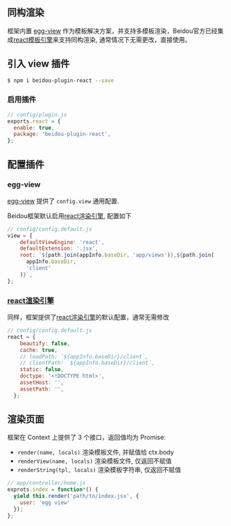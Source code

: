 同构渲染
---

框架内置 [egg-view](https://github.com/eggjs/egg-view) 作为模板解决方案，并支持多模板渲染，Beidou官方已经集成[react模板引擎](https://github.com/alibaba/beidou/tree/master/packages/beidou-plugin-react)来支持同构渲染, 通常情况下无需更改，直接使用。

## 引入 view 插件

```bash
$ npm i beidou-plugin-react --save
```

### 启用插件

```js
// config/plugin.js
exports.react = {
  enable: true,
  package: 'beidou-plugin-react',
};
```

## 配置插件

### egg-view

[egg-view](https://github.com/eggjs/egg-view) 提供了 `config.view` 通用配置.

Beidou框架默认启用[react渲染引擎](https://github.com/alibaba/beidou/tree/master/packages/beidou-plugin-react), 配置如下

```js
// config/config.default.js
view = {
    defaultViewEngine: 'react',
    defaultExtension: '.jsx',
    root: `${path.join(appInfo.baseDir, 'app/views')},${path.join(
      appInfo.baseDir,
      'client'
    )}`,
};
```

### [react渲染引擎](http://gitlab.alibaba-inc.com/beidou/beidou-plugin-view-react)

同样，框架提供了[react渲染引擎](http://gitlab.alibaba-inc.com/beidou/beidou-plugin-view-react)的默认配置，通常无需修改


```js
// config/config.default.js
react = {
    beautify: false,
    cache: true,
    // loadPath: `${appInfo.baseDir}/client`,
    // clientPath: `${appInfo.baseDir}/client`,
    static: false,
    doctype: '<!DOCTYPE html>',
    assetHost: '',
    assetPath: '',
  };
```

## 渲染页面

框架在 Context 上提供了 3 个接口，返回值均为 Promise:

- `render(name, locals)` 渲染模板文件, 并赋值给 ctx.body
- `renderView(name, locals)` 渲染模板文件, 仅返回不赋值
- `renderString(tpl, locals)` 渲染模板字符串, 仅返回不赋值

```js
// app/controller/home.js  
exprots.index = function*() {  
  yield this.render('path/to/index.jsx', {  
    user: 'egg view'  
  });  
}; 
```
